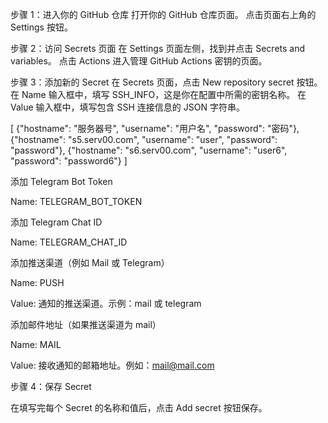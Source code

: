 步骤 1：进入你的 GitHub 仓库
打开你的 GitHub 仓库页面。
点击页面右上角的 Settings 按钮。

步骤 2：访问 Secrets 页面
在 Settings 页面左侧，找到并点击 Secrets and variables。
点击 Actions 进入管理 GitHub Actions 密钥的页面。

步骤 3：添加新的 Secret
在 Secrets 页面，点击 New repository secret 按钮。
在 Name 输入框中，填写 SSH_INFO，这是你在配置中所需的密钥名称。
在 Value 输入框中，填写包含 SSH 连接信息的 JSON 字符串。

[
  {"hostname": "服务器号", "username": "用户名", "password": "密码"},
  {"hostname": "s5.serv00.com", "username": "user", "password": "password"},
  {"hostname": "s6.serv00.com", "username": "user6", "password": "password6"}
]

添加 Telegram Bot Token

Name: TELEGRAM_BOT_TOKEN

添加 Telegram Chat ID

Name: TELEGRAM_CHAT_ID

添加推送渠道（例如 Mail 或 Telegram）

Name: PUSH

Value: 通知的推送渠道。示例：mail 或 telegram

添加邮件地址（如果推送渠道为 mail）

Name: MAIL

Value: 接收通知的邮箱地址。例如：mail@mail.com

步骤 4：保存 Secret

在填写完每个 Secret 的名称和值后，点击 Add secret 按钮保存。
